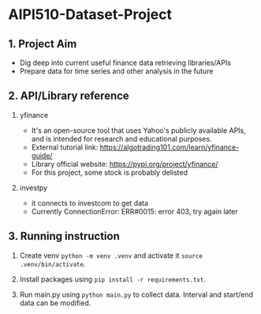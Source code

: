 # AIPI510-Dataset-Project

## 1. Project Aim

- Dig deep into current useful finance data retrieving libraries/APIs
- Prepare data for time series and other analysis in the future 

## 2. API/Library reference
1. yfinance
    - It's an open-source tool that uses Yahoo's publicly available APIs, and is intended for research and educational purposes.
    - External tutorial link: https://algotrading101.com/learn/yfinance-guide/
    - Library official website: https://pypi.org/project/yfinance/
    - For this project, some stock is probably delisted

2. investpy
    - it connects to investcom to get data
    - Currently ConnectionError: ERR#0015: error 403, try again later

## 3. Running instruction
1. Create venv `python -m venv .venv` and activate it `source .venv/bin/activate`. 

2. Install packages using `pip install -r requirements.txt`.

3. Run main.py using `python main.py` to collect data. Interval and start/end data can be modified. 